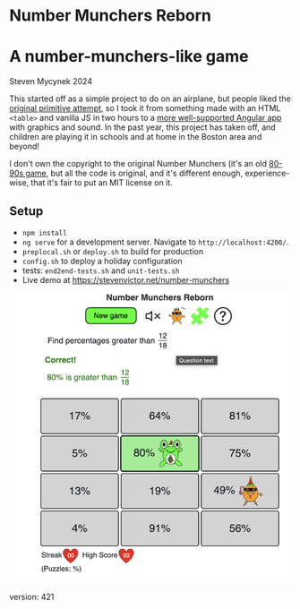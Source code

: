 # Number Munchers Reborn

# A number-munchers-like game

Steven Mycynek 2024

This started off as a simple project to do on an airplane, but people liked the [original primitive attempt](https://stevenvictor.net/numbers/), so I took it from
something made with an HTML `<table>` and vanilla JS in two hours to a [more well-supported Angular app](https://stevenvictor.net/number-munchers/) with graphics
and sound.  In the past year, this project has taken off, and children are playing it in schools and at home in the Boston area and beyond!

I don't own the copyright to the original Number Munchers (it's an old [80-90s game](https://www.mecc.co/mac--pc-products/munchers/math-munchers-deluxe.html), 
but all the code is original, and it's different enough, experience-wise,
that it's fair to put an MIT license on it.

## Setup

- `npm install`
- `ng serve` for a development server. Navigate to `http://localhost:4200/`.
- `preplocal.sh` or `deploy.sh` to build for production
- `config.sh` to deploy a holiday configuration
- tests: `end2end-tests.sh` and `unit-tests.sh`
- Live demo at https://stevenvictor.net/number-munchers


[![screenshot](main_screen.png)](https://stevenvictor.net/number-munchers)


version: 421
